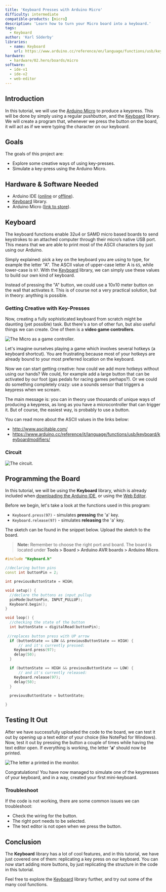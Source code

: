 ```yaml
---
title: 'Keyboard Presses with Arduino Micro'
difficulty: intermediate
compatible-products: [micro]
description: 'Learn how to turn your Micro board into a keyboard.'
tags:
  - Keyboard
author: 'Karl Söderby'
libraries: 
  - name: Keyboard
    url: https://www.arduino.cc/reference/en/language/functions/usb/keyboard/
hardware:
  - hardware/02.hero/boards/micro
software:
  - ide-v1
  - ide-v2
  - web-editor
---
```


## Introduction 

In this tutorial, we will use the [Arduino Micro](https://store.arduino.cc/arduino-micro) to produce a keypress. This will be done by simply using a regular pushbutton, and the [Keyboard](https://www.arduino.cc/reference/en/language/functions/usb/keyboard/) library. We will create a program that, whenever we press the button on the board, it will act as if we were typing the character on our keyboard.

## Goals

The goals of this project are:

- Explore some creative ways of using key-presses.
- Simulate a key-press using the Arduino Micro.

## Hardware & Software Needed

- Arduino IDE ([online](https://create.arduino.cc/) or [offline](https://www.arduino.cc/en/main/software)).
- [Keyboard](https://www.arduino.cc/reference/en/language/functions/usb/keyboard/) library.
- Arduino Micro ([link to store](https://store.arduino.cc/arduino-micro)).

## Keyboard

The keyboard functions enable 32u4 or SAMD micro based boards to send keystrokes to an attached computer through their micro’s native USB port. This means that we are able to print most of the ASCII characters by just using our Arduino.

Simply explained: pick a key on the keyboard you are using to type, for example the letter "A". The ASCII value of upper-case letter A is `65`, while lower-case is `97`. With the [Keyboard](https://www.arduino.cc/reference/en/language/functions/usb/keyboard/) library, we can simply use these values to build our own kind of keyboard.

Instead of pressing the "A" button, we could use a 10x10 meter button on the wall that activates it. This is of course not a very practical solution, but in theory: anything is possible.

### Getting Creative with Key-Presses

Now, creating a fully sophisticated keyboard from scratch might be daunting (yet possible) task. But there's a ton of other fun, but also useful things we can create. One of them is a **video game controllers**. 

![The Micro as a game controller.](assets/micro_1.png)

Let's imagine ourselves playing a game which involves several hotkeys (a keyboard shortcut). You are frustrating because most of your hotkeys are already bound to your most preferred location on the keyboard. 

Now we can start getting creative: how could we add more hotkeys without using our hands? We could, for example add a large button that can be activated by our foot (gas pedals for racing games perhaps?). Or we could do something completely crazy: use a sounds sensor that triggers a keypress when we scream. 

The main message is: you can in theory use thousands of unique ways of producing a keypress, as long as you have a microcontroller that can trigger it. But of course, the easiest way, is probably to use a button. 

You can read more about the ASCII values in the links below:

- http://www.asciitable.com/
- https://www.arduino.cc/reference/it/language/functions/usb/keyboard/keyboardmodifiers/

### Circuit

![The circuit.](assets/micro_2.png)

## Programming the Board

In this tutorial, we will be using the **Keyboard** library, which is already included when [downloading the Arduino IDE](https://www.arduino.cc/en/software), or using the [Web Editor](https://create.arduino.cc/editor).

Before we begin, let's take a look at the functions used in this program:

- `Keyboard.press(97)` - simulates **pressing** the 'a' key.  
- `Keyboard.release(97)` - simulates **releasing** the 'a' key.

The sketch can be found in the snippet below. Upload the sketch to the board.

>**Note:** Remember to choose the right port and board. The board is located under **Tools > Board > Arduino AVR boards > Arduino Micro**. 

```cpp
#include "Keyboard.h"

//declaring button pins
const int buttonPin = 2;          

int previousButtonState = HIGH; 

void setup() {
  //declare the buttons as input_pullup
  pinMode(buttonPin, INPUT_PULLUP);  
  Keyboard.begin();
}

void loop() {
  //checking the state of the button
  int buttonState = digitalRead(buttonPin);
  
 //replaces button press with UP arrow
  if (buttonState == LOW && previousButtonState == HIGH) {
      // and it's currently pressed:
    Keyboard.press(97);
    delay(50);
  }

  if (buttonState == HIGH && previousButtonState == LOW) {
      // and it's currently released:
    Keyboard.release(97);
    delay(50);
  }
 
  previousButtonState = buttonState;

}
```

## Testing It Out

After we have successfully uploaded the code to the board, we can test it out by opening up a text editor of your choice (like NotePad for Windows). Now, test it out by pressing the button a couple of times while having the text editor open. If everything is working, the letter **'a'** should now be printed.

![The letter a printed in the monitor.](assets/micro_3.png)

Congratulations! You have now managed to simulate one of the keypresses of your keyboard, and in a way, created your first mini-keyboard.

### Troubleshoot

If the code is not working, there are some common issues we can troubleshoot:

- Check the wiring for the button.
- The right port needs to be selected.
- The text editor is not open when we press the button.

## Conclusion

The **Keyboard** library has a lot of cool features, and in this tutorial, we have just covered one of them: replicating a key press on our keyboard. You can now start adding more buttons, by just replicating the structure in the code in this tutorial.

Feel free to explore the [Keyboard](https://www.arduino.cc/reference/en/language/functions/usb/keyboard/) library further, and try out some of the many cool functions.
